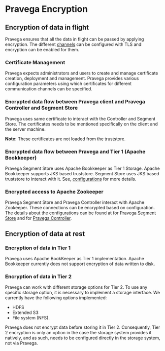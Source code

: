 <!--
Copyright The Pravega Authors.

Licensed under the Apache License, Version 2.0 (the "License");
you may not use this file except in compliance with the License.
You may obtain a copy of the License at

    http://www.apache.org/licenses/LICENSE-2.0

Unless required by applicable law or agreed to in writing, software
distributed under the License is distributed on an "AS IS" BASIS,
WITHOUT WARRANTIES OR CONDITIONS OF ANY KIND, either express or implied.
See the License for the specific language governing permissions and
limitations under the License.
-->
# Pravega Encryption

## Encryption of data in flight
Pravega ensures that all the data in flight can be passed by applying encryption.
The different [channels](https://github.com/pravega/pravega/wiki/PDP-23:-Pravega-security----encryption-and-Role-Based-Access-Control#b-encryption-of-data-in-flight-over-network-and-in-tier-1)
can be configured with TLS and encryption can be enabled for them.

### Certificate Management
Pravega expects administrators and users to create and manage certificate creation, deployment and management.
Pravega provides various configuration parameters using which certificates for different communication channels can be specified.

### Encrypted data flow between Pravega client and Pravega Controller and Segment Store
Pravega uses same certificate to interact with the Controller and Segment Store. The certificates needs to be mentioned specifically on the client and the server machine.

**Note:** These certificates are not loaded from the truststore.

### Encrypted data flow between Pravega and Tier 1 (Apache Bookkeeper)
Pravega Segment Store uses Apache Bookkeeper as Tier 1 Storage. Apache Bookkeeper supports JKS based truststore. Segment Store uses JKS based truststore to interact with it. See, [configurations](pravega-security-configurations.md#pravega-segment-store) for more details.

### Encrypted access to Apache Zookeeper
Pravega Segment Store and Pravega Controller interact with Apache Zookeeper. These connections can be encrypted based on configuration.
The details about the configurations can be found at for [Pravega Segment Store](pravega-security-configurations.md#pravega-segment-store) and for [Pravega Controller](pravega-security-configurations.md#pravega-controller).

## Encryption of data at rest
### Encryption of data in Tier 1
Pravega uses Apache BookKeeper as Tier 1 implementation. Apache Bookkeeper currently does not support encryption of data written to disk.

### Encryption of data in Tier 2
Pravega can work with different storage options for Tier 2. To use any specific storage option, it is necessary to implement a storage interface. We currently have the following options implemented:

 - HDFS
 - Extended S3
 - File system (NFS).

Pravega does not encrypt data before storing it in Tier 2. Consequently, Tier 2 encryption is only an option in the case the storage system provides it natively, and as such, needs to be configured directly in the storage system, not via Pravega.
